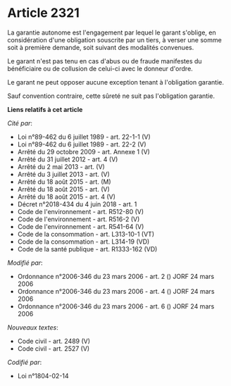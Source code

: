 # Article 2321

La garantie autonome est l'engagement par lequel le garant s'oblige, en considération d'une obligation souscrite par un
tiers, à verser une somme soit à première demande, soit suivant des modalités convenues.

Le garant n'est pas tenu en cas d'abus ou de fraude manifestes du bénéficiaire ou de collusion de celui-ci avec le donneur
d'ordre.

Le garant ne peut opposer aucune exception tenant à l'obligation garantie.

Sauf convention contraire, cette sûreté ne suit pas l'obligation garantie.

**Liens relatifs à cet article**

_Cité par_:

  - Loi n°89-462 du 6 juillet 1989 - art. 22-1-1 (V)
  - Loi n°89-462 du 6 juillet 1989 - art. 22-2 (V)
  - Arrêté du 29 octobre 2009 - art. Annexe 1 (V)
  - Arrêté du 31 juillet 2012 - art. 4 (V)
  - Arrêté du 2 mai 2013 - art. (V)
  - Arrêté du 3 juillet 2013 - art. (V)
  - Arrêté du 18 août 2015 - art. (M)
  - Arrêté du 18 août 2015 - art. (V)
  - Arrêté du 18 août 2015 - art. 4 (V)
  - Décret n°2018-434 du 4 juin 2018 - art. 1
  - Code de l'environnement - art. R512-80 (V)
  - Code de l'environnement - art. R516-2 (V)
  - Code de l'environnement - art. R541-64 (V)
  - Code de la consommation - art. L313-10-1 (VT)
  - Code de la consommation - art. L314-19 (VD)
  - Code de la santé publique - art. R1333-162 (VD)

_Modifié par_:

  - Ordonnance n°2006-346 du 23 mars 2006 - art. 2 () JORF 24 mars 2006
  - Ordonnance n°2006-346 du 23 mars 2006 - art. 4 () JORF 24 mars 2006
  - Ordonnance n°2006-346 du 23 mars 2006 - art. 6 () JORF 24 mars 2006

_Nouveaux textes_:

  - Code civil - art. 2489 (V)
  - Code civil - art. 2527 (V)

_Codifié par_:

  - Loi n°1804-02-14

